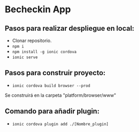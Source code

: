 # Becheckin App

## Pasos para realizar despliegue en local:

- Clonar repositorio.
- `npm i`
- `npm install -g ionic cordova`
- `ionic serve`

## Pasos para construir proyecto:

- `ionic cordova build browser --prod`

Se construirá en la carpeta "platform/browser/www"

## Comando para añadir plugin:

- `ionic cordova plugin add ./[Nombre_plugin]`

